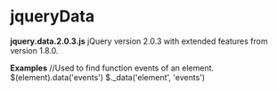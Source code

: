 # jqueryData 

**jquery.data.2.0.3.js** jQuery version 2.0.3 with extended features from version 1.8.0.

**Examples**
//Used to find function events of an element.
$(element).data('events') 
$._data('element', 'events')